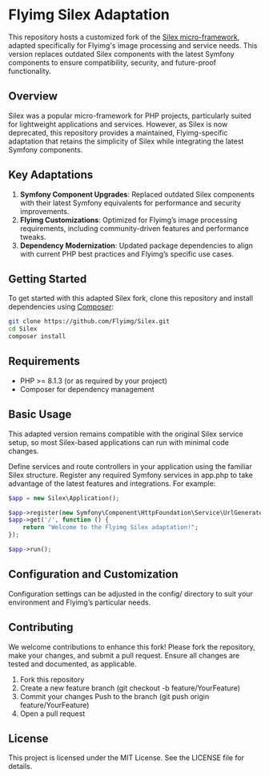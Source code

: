 # Flyimg Silex Adaptation

This repository hosts a customized fork of the [Silex micro-framework](https://silex.symfony.com/), adapted specifically for Flyimg's image processing and service needs. 
This version replaces outdated Silex components with the latest Symfony components to ensure compatibility, security, and future-proof functionality.

## Overview

Silex was a popular micro-framework for PHP projects, particularly suited for lightweight applications and services. However, as Silex is now deprecated, this repository provides a maintained, Flyimg-specific adaptation that retains the simplicity of Silex while integrating the latest Symfony components.

## Key Adaptations

1. **Symfony Component Upgrades**: Replaced outdated Silex components with their latest Symfony equivalents for performance and security improvements.
2. **Flyimg Customizations**: Optimized for Flyimg’s image processing requirements, including community-driven features and performance tweaks.
3. **Dependency Modernization**: Updated package dependencies to align with current PHP best practices and Flyimg’s specific use cases.

## Getting Started

To get started with this adapted Silex fork, clone this repository and install dependencies using [Composer](https://getcomposer.org/):

```bash
git clone https://github.com/Flyimg/Silex.git
cd Silex
composer install
```

## Requirements

- PHP >= 8.1.3 (or as required by your project)
- Composer for dependency management

## Basic Usage

This adapted version remains compatible with the original Silex service setup, so most Silex-based applications can run with minimal code changes.

Define services and route controllers in your application using the familiar Silex structure.
Register any required Symfony services in app.php to take advantage of the latest features and integrations.
For example:

```php
$app = new Silex\Application();

$app->register(new Symfony\Component\HttpFoundation\Service\UrlGeneratorServiceProvider());
$app->get('/', function () {
    return "Welcome to the Flyimg Silex adaptation!";
});

$app->run();
```

## Configuration and Customization

Configuration settings can be adjusted in the config/ directory to suit your environment and Flyimg’s particular needs.


## Contributing

We welcome contributions to enhance this fork! Please fork the repository, make your changes, and submit a pull request. Ensure all changes are tested and documented, as applicable.

1. Fork this repository
2. Create a new feature branch (git checkout -b feature/YourFeature)
3. Commit your changes
Push to the branch (git push origin feature/YourFeature)
4. Open a pull request

##  License

This project is licensed under the MIT License. See the LICENSE file for details.
